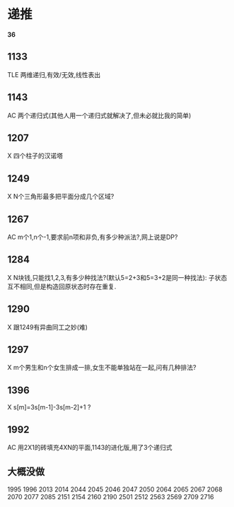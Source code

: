 # 递推
**36**

## 1133
TLE 两维递归,有效/无效,线性表出

## 1143
AC 两个递归式(其他人用一个递归式就解决了,但未必就比我的简单)

## 1207
X 四个柱子的汉诺塔

## 1249
X N个三角形最多把平面分成几个区域?

## 1267
AC m个1,n个-1,要求前n项和非负,有多少种派法?,网上说是DP?

## 1284
X N块钱,只能找1,2,3,有多少种找法?(默认5=2+3和5=3+2是同一种找法): 子状态互不相同,但是构造回原状态时存在重复.

## 1290
X 跟1249有异曲同工之妙(难)

## 1297
X m个男生和n个女生排成一排,女生不能单独站在一起,问有几种排法?

## 1396
X s[m]=3s[m-1]-3s[m-2]+1 ?

## 1992
AC 用2X1的砖填充4XN的平面,1143的进化版,用了3个递归式

## 大概没做
1995
1996
2013
2014
2044
2045
2046
2047
2050
2064
2065
2067
2068
2070
2077
2085
2151
2154
2160
2190
2501
2512
2563
2569
2709
2716
